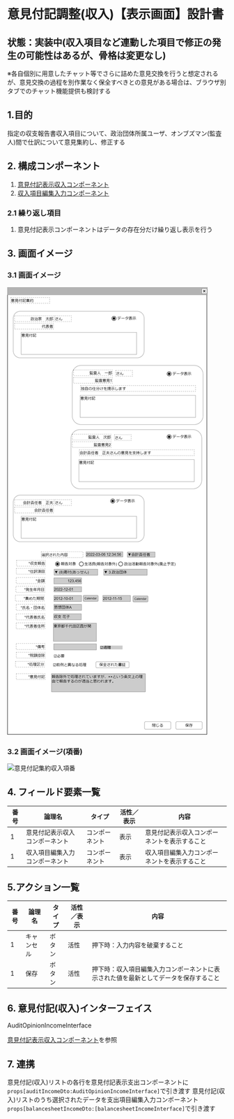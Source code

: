 ﻿# 意見付記調整(収入)【表示画面】設計書

## 状態：実装中(収入項目など連動した項目で修正の発生の可能性はあるが、骨格は変更なし)

※各自個別に用意したチャット等でさらに詰めた意見交換を行うと想定されるが、意見交換の過程を別作業なく保全すべきとの意見がある場合は、ブラウザ別タブでのチャット機能提供も検討する

## 1.目的

指定の収支報告書収入項目について、政治団体所属ユーザ、オンブズマン(監査人)間で仕訳について意見集約し、修正する

## 2. 構成コンポーネント

1. [意見付記表示収入コンポーネント](../../common/front/show_meeting_adjust_income/show_meeting_adjust_income.md)
2. [収入項目編集入力コンポーネント](../edit_income/edit_income.md)

### 2.1 繰り返し項目

1. 意見付記表示コンポーネントはデータの存在分だけ繰り返し表示を行う

## 3. 画面イメージ

### 3.1 画面イメージ

![意見付記集約収入](image/意見付記集約収入.drawio.png)

### 3.2 画面イメージ(項番)

![意見付記集約収入項番](image/意見付記集約収入項番.drawio.png)

## 4. フィールド要素一覧

| 番号 |             論理名             |     タイプ     | 活性／表示 |                     内容                     |
| ---- | ------------------------------ | -------------- | ---------- | -------------------------------------------- |
| 1    | 意見付記表示収入コンポーネント | コンポーネント | 表示       | 意見付記表示収入コンポーネントを表示すること |
| 1    | 収入項目編集入力コンポーネント | コンポーネント | 表示       | 収入項目編集入力コンポーネントを表示すること |

## 5.アクション一覧

| 番号 |   論理名   | タイプ | 活性／表示 |                                         内容                                         |
| ---- | ---------- | ------ | ---------- | ------------------------------------------------------------------------------------ |
| 1    | キャンセル | ボタン | 活性       | 押下時：入力内容を破棄すること                                                       |
| 1    | 保存       | ボタン | 活性       | 押下時：収入項目編集入力コンポーネントに表示された値を最新としてデータを保存すること |

## 6. 意見付記(収入)インターフェイス

AuditOpinionIncomeInterface

[意見付記表示収入コンポーネント](../../common/front/show_meeting_adjust_income/show_meeting_adjust_income.md)を参照

## 7. 連携

意見付記(収入)リストの各行を意見付記表示支出コンポーネントに`props[auditIncomeDto:AuditOpinionIncomeInterface]`で引き渡す
意見付記(収入)リストのうち選択されたデータを支出項目編集入力コンポーネント`props[balancesheetIncomeDto:[balancesheetIncomeInterface]`で引き渡す
